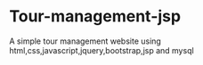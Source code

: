 # Tour-management-jsp
A simple tour management website using html,css,javascript,jquery,bootstrap,jsp and mysql
